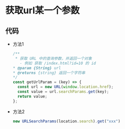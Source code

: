 # 获取url某一个参数

## 代码

+ 方法1

  ```js
  /**
   * 获取 URL 中的查询参数，并返回一个对象
     - 例如 获取 /index.html?id=10 的 id
  * @param {String} url
  * @returns {string} 返回一个字符串
  */
  const getUrlParam = (key) => {
    const url = new URL(window.location.href);
    const value = url.searchParams.get(key);
    return value;
  };
  ```

+ 方法2

  ```js
  new URLSearchParams(location.search).get("xxx")
  ```
